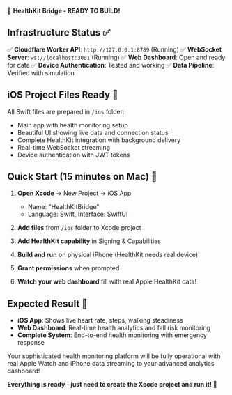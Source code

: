 🚀 **HealthKit Bridge - READY TO BUILD!**

## Infrastructure Status ✅

✅ **Cloudflare Worker API**: `http://127.0.0.1:8789` (Running)
✅ **WebSocket Server**: `ws://localhost:3001` (Running)
✅ **Web Dashboard**: Open and ready for data
✅ **Device Authentication**: Tested and working
✅ **Data Pipeline**: Verified with simulation

## iOS Project Files Ready 📱

All Swift files are prepared in `/ios` folder:

- Main app with health monitoring setup
- Beautiful UI showing live data and connection status
- Complete HealthKit integration with background delivery
- Real-time WebSocket streaming
- Device authentication with JWT tokens

## Quick Start (15 minutes on Mac) 🎯

1. **Open Xcode** → New Project → iOS App
   - Name: "HealthKitBridge"
   - Language: Swift, Interface: SwiftUI

2. **Add files** from `/ios` folder to Xcode project

3. **Add HealthKit capability** in Signing & Capabilities

4. **Build and run** on physical iPhone (HealthKit needs real device)

5. **Grant permissions** when prompted

6. **Watch your web dashboard** fill with real Apple HealthKit data!

## Expected Result 🎉

- **iOS App**: Shows live heart rate, steps, walking steadiness
- **Web Dashboard**: Real-time health analytics and fall risk monitoring
- **Complete System**: End-to-end health monitoring with emergency response

Your sophisticated health monitoring platform will be fully operational with real Apple Watch and iPhone data streaming to your advanced analytics dashboard!

**Everything is ready - just need to create the Xcode project and run it! 🚀**
